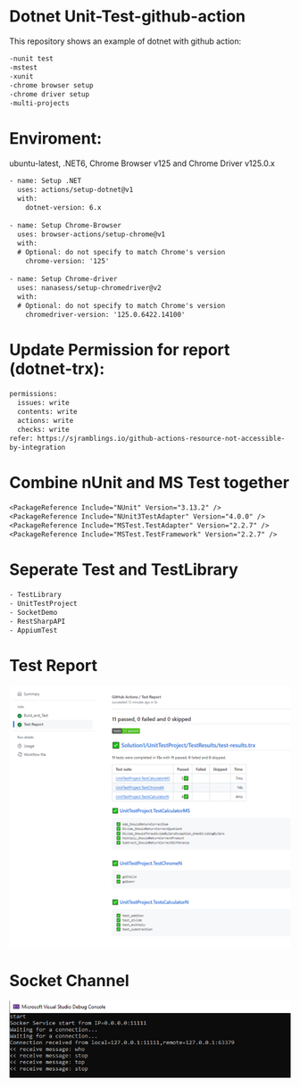 # Dotnet Unit-Test-github-action
This repository shows an example of dotnet with github action:

    -nunit test
    -mstest
    -xunit
    -chrome browser setup
    -chrome driver setup
    -multi-projects


# Enviroment:
ubuntu-latest, .NET6, Chrome Browser v125 and Chrome Driver v125.0.x
  
    - name: Setup .NET
      uses: actions/setup-dotnet@v1
      with:
        dotnet-version: 6.x

    - name: Setup Chrome-Browser
      uses: browser-actions/setup-chrome@v1
      with:
      # Optional: do not specify to match Chrome's version
        chrome-version: '125'

    - name: Setup Chrome-driver
      uses: nanasess/setup-chromedriver@v2
      with:
      # Optional: do not specify to match Chrome's version
        chromedriver-version: '125.0.6422.14100'

# Update Permission for report (dotnet-trx):

    permissions:
      issues: write
      contents: write
      actions: write
      checks: write
    refer: https://sjramblings.io/github-actions-resource-not-accessible-by-integration
      
# Combine nUnit and MS Test together 

    <PackageReference Include="NUnit" Version="3.13.2" />
    <PackageReference Include="NUnit3TestAdapter" Version="4.0.0" />
    <PackageReference Include="MSTest.TestAdapter" Version="2.2.7" />
    <PackageReference Include="MSTest.TestFramework" Version="2.2.7" />

# Seperate Test and TestLibrary
  
    - TestLibrary
    - UnitTestProject
    - SocketDemo
    - RestSharpAPI
    - AppiumTest

# Test Report
![App Screenshot](/img/report.png)

# Socket Channel
![App Screenshot](/img/socket.png)